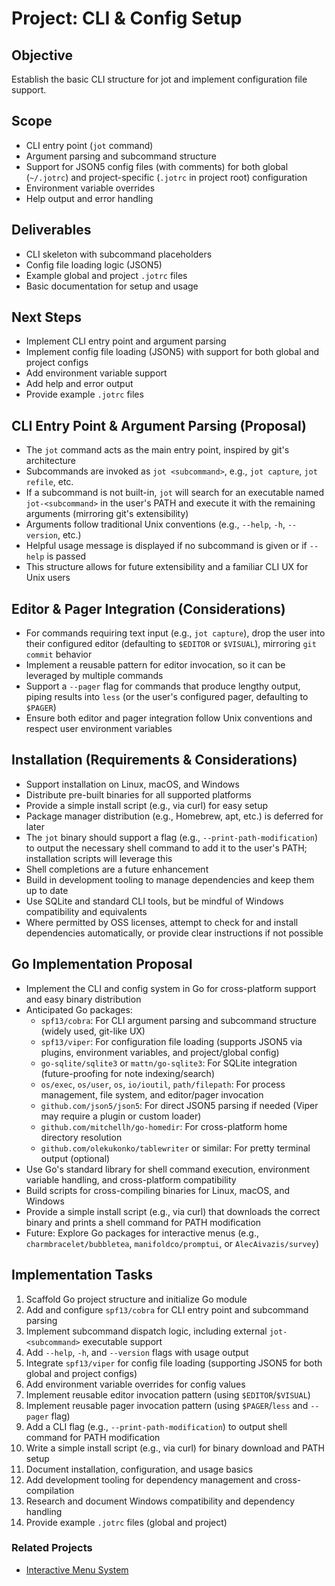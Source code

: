 # Project: CLI & Config Setup

## Objective
Establish the basic CLI structure for jot and implement configuration file support.

## Scope
- CLI entry point (`jot` command)
- Argument parsing and subcommand structure
- Support for JSON5 config files (with comments) for both global (`~/.jotrc`) and project-specific (`.jotrc` in project root) configuration
- Environment variable overrides
- Help output and error handling

## Deliverables
- CLI skeleton with subcommand placeholders
- Config file loading logic (JSON5)
- Example global and project `.jotrc` files
- Basic documentation for setup and usage

## Next Steps
- Implement CLI entry point and argument parsing
- Implement config file loading (JSON5) with support for both global and project configs
- Add environment variable support
- Add help and error output
- Provide example `.jotrc` files

## CLI Entry Point & Argument Parsing (Proposal)
- The `jot` command acts as the main entry point, inspired by git's architecture
- Subcommands are invoked as `jot <subcommand>`, e.g., `jot capture`, `jot refile`, etc.
- If a subcommand is not built-in, `jot` will search for an executable named `jot-<subcommand>` in the user's PATH and execute it with the remaining arguments (mirroring git's extensibility)
- Arguments follow traditional Unix conventions (e.g., `--help`, `-h`, `--version`, etc.)
- Helpful usage message is displayed if no subcommand is given or if `--help` is passed
- This structure allows for future extensibility and a familiar CLI UX for Unix users

## Editor & Pager Integration (Considerations)
- For commands requiring text input (e.g., `jot capture`), drop the user into their configured editor (defaulting to `$EDITOR` or `$VISUAL`), mirroring `git commit` behavior
- Implement a reusable pattern for editor invocation, so it can be leveraged by multiple commands
- Support a `--pager` flag for commands that produce lengthy output, piping results into `less` (or the user's configured pager, defaulting to `$PAGER`)
- Ensure both editor and pager integration follow Unix conventions and respect user environment variables

## Installation (Requirements & Considerations)
- Support installation on Linux, macOS, and Windows
- Distribute pre-built binaries for all supported platforms
- Provide a simple install script (e.g., via curl) for easy setup
- Package manager distribution (e.g., Homebrew, apt, etc.) is deferred for later
- The `jot` binary should support a flag (e.g., `--print-path-modification`) to output the necessary shell command to add it to the user's PATH; installation scripts will leverage this
- Shell completions are a future enhancement
- Build in development tooling to manage dependencies and keep them up to date
- Use SQLite and standard CLI tools, but be mindful of Windows compatibility and equivalents
- Where permitted by OSS licenses, attempt to check for and install dependencies automatically, or provide clear instructions if not possible

## Go Implementation Proposal
- Implement the CLI and config system in Go for cross-platform support and easy binary distribution
- Anticipated Go packages:
  - `spf13/cobra`: For CLI argument parsing and subcommand structure (widely used, git-like UX)
  - `spf13/viper`: For configuration file loading (supports JSON5 via plugins, environment variables, and project/global config)
  - `go-sqlite/sqlite3` or `mattn/go-sqlite3`: For SQLite integration (future-proofing for note indexing/search)
  - `os/exec`, `os/user`, `os`, `io/ioutil`, `path/filepath`: For process management, file system, and editor/pager invocation
  - `github.com/json5/json5`: For direct JSON5 parsing if needed (Viper may require a plugin or custom loader)
  - `github.com/mitchellh/go-homedir`: For cross-platform home directory resolution
  - `github.com/olekukonko/tablewriter` or similar: For pretty terminal output (optional)
- Use Go's standard library for shell command execution, environment variable handling, and cross-platform compatibility
- Build scripts for cross-compiling binaries for Linux, macOS, and Windows
- Provide a simple install script (e.g., via curl) that downloads the correct binary and prints a shell command for PATH modification
- Future: Explore Go packages for interactive menus (e.g., `charmbracelet/bubbletea`, `manifoldco/promptui`, or `AlecAivazis/survey`)

## Implementation Tasks
1. Scaffold Go project structure and initialize Go module
2. Add and configure `spf13/cobra` for CLI entry point and subcommand parsing
3. Implement subcommand dispatch logic, including external `jot-<subcommand>` executable support
4. Add `--help`, `-h`, and `--version` flags with usage output
5. Integrate `spf13/viper` for config file loading (supporting JSON5 for both global and project configs)
6. Add environment variable overrides for config values
7. Implement reusable editor invocation pattern (using `$EDITOR`/`$VISUAL`)
8. Implement reusable pager invocation pattern (using `$PAGER`/`less` and `--pager` flag)
9. Add a CLI flag (e.g., `--print-path-modification`) to output shell command for PATH modification
10. Write a simple install script (e.g., via curl) for binary download and PATH setup
11. Document installation, configuration, and usage basics
12. Add development tooling for dependency management and cross-compilation
13. Research and document Windows compatibility and dependency handling
14. Provide example `.jotrc` files (global and project)

### Related Projects
- [Interactive Menu System](projects/interactive_menu_system.md)
